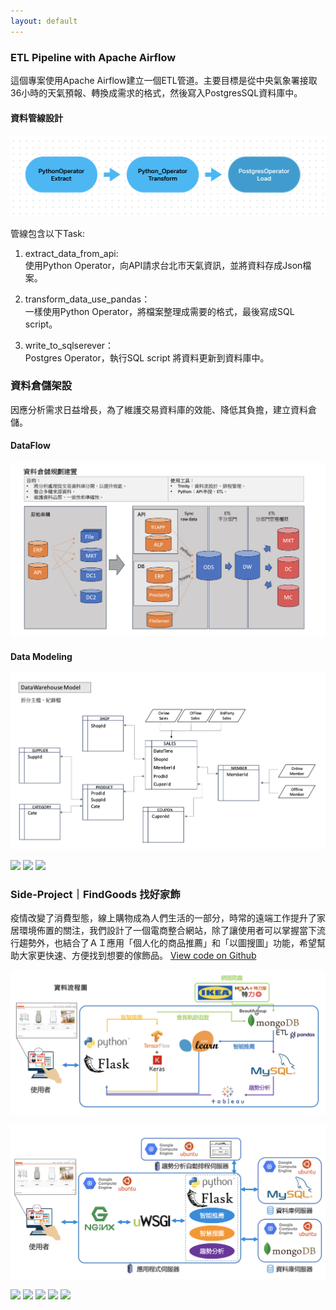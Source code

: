 ```yaml
---
layout: default
---
```

### ETL Pipeline with Apache Airflow
這個專案使用Apache Airflow建立一個ETL管道。主要目標是從中央氣象署接取36小時的天氣預報、轉換成需求的格式，然後寫入PostgresSQL資料庫中。

#### 資料管線設計
<img src="assets\img\airflow.png"/>
<p></p>

管線包含以下Task:
1. extract_data_from_api: <br>
    使用Python Operator，向API請求台北市天氣資訊，並將資料存成Json檔案。

2. transform_data_use_pandas： <br>
    一樣使用Python Operator，將檔案整理成需要的格式，最後寫成SQL script。

3. write_to_sqlserever： <br>
    Postgres Operator，執行SQL script 將資料更新到資料庫中。


### 資料倉儲架設
因應分析需求日益增長，為了維護交易資料庫的效能、降低其負擔，建立資料倉儲。

#### DataFlow
<img src="assets\img\datamart.png"/>

#### Data Modeling
<img src="assets\img\data_modeling.png"/>

[![](https://img.shields.io/badge/Python-lightgrey?logo=Python)](#) 
[![](https://img.shields.io/badge/MySQL-lightgrey?logo=MySQL)](#)
[![](https://img.shields.io/badge/Trinity-lightgrey?logo=Trinity)](#)



### Side-Project｜FindGoods 找好家飾
疫情改變了消費型態，線上購物成為人們生活的一部分，時常的遠端工作提升了家居環境佈置的關注，我們設計了一個電商整合網站，除了讓使用者可以掌握當下流行趨勢外，也結合了ＡＩ應用「個人化的商品推薦」和「以圖搜圖」功能，希望幫助大家更快速、方便找到想要的傢飾品。
[View code on Github](https://github.com/Marvisyeh/FindGoods-web)

<img src="assets\img\findgood-dataflow.png"/>
<p></p>
<img src="assets\img\findgood-structure.png"/>


[![](https://img.shields.io/badge/Python-lightgrey?logo=Python)](#) 
[![](https://img.shields.io/badge/Flask-lightgrey?logo=flask)](#)
[![](https://img.shields.io/badge/Mongodb-lightgrey?logo=mongodb)](#)
[![](https://img.shields.io/badge/MySQL-lightgrey?logo=MySQL)](#)
[![](https://img.shields.io/badge/sklearn-lightgrey?logo=scikit-learn)](#) 


<!-- 

[Link to another page](./another-page.md)


```
Long, single-line code blocks should not wrap. They should horizontally scroll if they are too long. This line should be long enough to demonstrate this.
```

```
The final element.
``` -->
